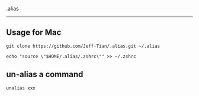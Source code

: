 .alias

---

## Usage for Mac

```shell
git clone https://github.com/Jeff-Tian/.alias.git ~/.alias

echo "source \"$HOME/.alias/.zshrc\"" >> ~/.zshrc
```

## un-alias a command

```shell
unalias xxx
```